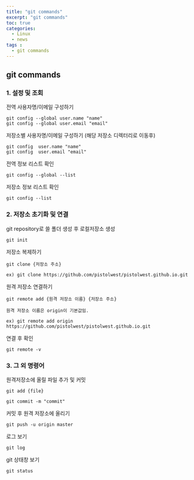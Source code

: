 ```yaml
---
title: "git commands"
excerpt: "git commands"
toc: true
categories:
  - Linux
  - news
tags :
  - git commands
---
```


## git commands

### 1. 설정 및 조회
전역 사용자명/이메일 구성하기
```
git config --global user.name "name"
git config --global user.email "email"
```
저장소별 사용자명/이메일 구성하기 (해당 저장소 디렉터리로 이동후)
```
git config  user.name "name" 
git config  user.email "email"
```
전역 정보 리스트 확인
```
git config --global --list 
```
저장소 정보 리스트 확인
```
git config --list 
```

### 2. 저장소 초기화 및 연결 
git repository로 쓸 폴더 생성 후 로컬저장소 생성 
```
git init
```
저장소 복제하기
```
git clone {저장소 주소}

ex) git clone https://github.com/pistolwest/pistolwest.github.io.git
```
원격 저장소 연결하기
```
git remote add {원격 저장소 이름} {저장소 주소}

원격 저장소 이름은 origin이 기본값임.

ex) git remote add origin https://github.com/pistolwest/pistolwest.github.io.git
```
연결 후 확인
```
git remote -v
```

### 3. 그 외 명령어
원격저장소에 올릴 파일 추가 및 커밋
```
git add {file}

git commit -m "commit"
```
커밋 후 원격 저장소에 올리기
```
git push -u origin master
```
로그 보기
```
git log
```
git 상태창 보기
```
git status
```